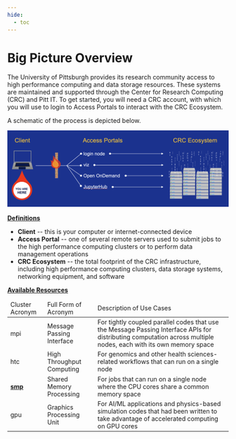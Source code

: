 ```yaml
---
hide:
  - toc
---
```


# Big Picture Overview

The University of Pittsburgh provides its research community access to high performance computing and data storage 
resources. These systems are maintained and supported through the Center for Research Computing (CRC) and Pitt IT.
To get started, you will need a CRC account, with which you will use to login to Access Portals to interact with 
the CRC Ecosystem.

A schematic of the process is depicted below.

![GETTING-STARTED-MAP](../_assets/img/getting-started/getting-started-map.png)

<ins>**Definitions**</ins>

*   **Client** -- this is your computer or internet-connected device
*   **Access Portal** -- one of several remote servers used to submit jobs to the high performance computing clusters or to perform
data management operations
*   **CRC Ecosystem** -- the total footprint of the CRC infrastructure, including high performance computing 
clusters, data storage systems, networking equipment, and software 

<ins>**Available Resources**</ins>

<link rel="stylesheet" href="https://cdn.datatables.net/1.13.4/css/jquery.dataTables.min.css">
<table class="display cell-border" id="aTable">
    <thead>
        <tr>
            <td>Cluster Acronym</td>
            <td>Full Form of Acronym</td>
            <td>Description of Use Cases</td>
        </tr>
    </thead>
    <tbody>
        <tr>
            <td>mpi</td>
            <td>Message Passing Interface
            <td>For tightly coupled parallel codes that use the Message Passing Interface APIs for distributing computation 
                across multiple nodes, each with its own memory space
        </tr>
        <tr>
            <td>htc</td>
            <td>High Throughput Computing</td>
            <td>For genomics and other health sciences-related workflows that can run on a single node
        </tr>
        <tr>
            <td><a href="../hardware_profiles/smp"><b>smp</b> </a></td>
            <td>Shared Memory Processing</td>
            <td>For jobs that can run on a single node where the CPU cores share a common memory space</td>
        </tr>
        <tr>
            <td>gpu</td>
            <td>Graphics Processing Unit</td>
            <td>For AI/ML applications and physics-based simulation codes that had been written to take advantage of accelerated
                computing on GPU cores</td>
        </tr>
    </tbody>
</table>

<script type="text/javascript" src="https://code.jquery.com/jquery-3.7.0.min.js"></script>
<script type="text/javascript" src="https://cdn.datatables.net/1.13.4/js/jquery.dataTables.min.js"></script>

<script type="text/javascript">
    $(document).ready(function() {
        $('#aTable').DataTable({
            "paging": false,
            "bPaginate": false,
            "bLengthChange": false,
            "bFilter": true,
            "bInfo": false,
            "bAutoWidth": false,
            "searching": false,
            "ordering": false
        });
    });
</script>
